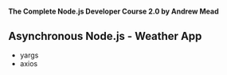 #### The Complete Node.js Developer Course 2.0 by Andrew Mead

## Asynchronous Node.js - Weather App 

* yargs
* axios